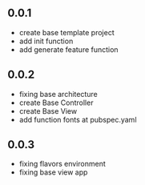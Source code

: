 ## 0.0.1

* create base template project
* add init function
* add generate feature function

## 0.0.2

* fixing base architecture
* create Base Controller
* create Base View
* add function fonts at pubspec.yaml

## 0.0.3

* fixing flavors environment
* fixing base view app

